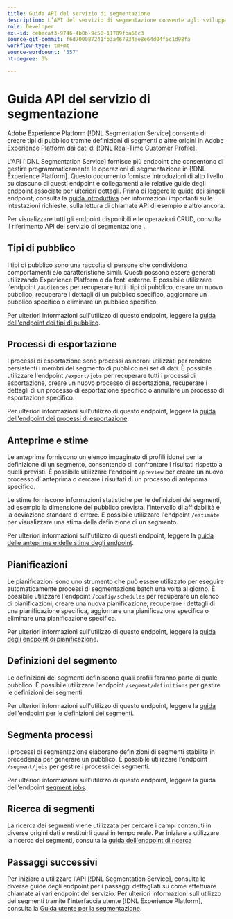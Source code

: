 ```yaml
---
title: Guida API del servizio di segmentazione
description: L’API del servizio di segmentazione consente agli sviluppatori di gestire in modo programmatico le operazioni di segmentazione in Adobe Experience Platform. Segui questa guida per scoprire come eseguire operazioni chiave utilizzando l’API.
role: Developer
exl-id: cebecaf3-9746-4b0b-9c50-11789fba66c3
source-git-commit: f6d700087241fb3a467934ae8e64d04f5c1d98fa
workflow-type: tm+mt
source-wordcount: '557'
ht-degree: 3%

---
```


# Guida API del servizio di segmentazione

Adobe Experience Platform [!DNL Segmentation Service] consente di creare tipi di pubblico tramite definizioni di segmenti o altre origini in Adobe Experience Platform dai dati di [!DNL Real-Time Customer Profile].

L&#39;API [!DNL Segmentation Service] fornisce più endpoint che consentono di gestire programmaticamente le operazioni di segmentazione in [!DNL Experience Platform]. Questo documento fornisce introduzioni di alto livello su ciascuno di questi endpoint e collegamenti alle relative guide degli endpoint associate per ulteriori dettagli. Prima di leggere le guide dei singoli endpoint, consulta la [guida introduttiva](./getting-started.md) per informazioni importanti sulle intestazioni richieste, sulla lettura di chiamate API di esempio e altro ancora.

Per visualizzare tutti gli endpoint disponibili e le operazioni CRUD, consulta il riferimento API del servizio di segmentazione [](https://www.adobe.io/experience-platform-apis/references/segmentation/).

## Tipi di pubblico

I tipi di pubblico sono una raccolta di persone che condividono comportamenti e/o caratteristiche simili. Questi possono essere generati utilizzando Experience Platform o da fonti esterne. È possibile utilizzare l&#39;endpoint `/audiences` per recuperare tutti i tipi di pubblico, creare un nuovo pubblico, recuperare i dettagli di un pubblico specifico, aggiornare un pubblico specifico o eliminare un pubblico specifico.

Per ulteriori informazioni sull&#39;utilizzo di questo endpoint, leggere la [guida dell&#39;endpoint dei tipi di pubblico](./audiences.md).

## Processi di esportazione

I processi di esportazione sono processi asincroni utilizzati per rendere persistenti i membri del segmento di pubblico nei set di dati. È possibile utilizzare l&#39;endpoint `/export/jobs` per recuperare tutti i processi di esportazione, creare un nuovo processo di esportazione, recuperare i dettagli di un processo di esportazione specifico o annullare un processo di esportazione specifico.

Per ulteriori informazioni sull&#39;utilizzo di questo endpoint, leggere la [guida dell&#39;endpoint dei processi di esportazione](./export-jobs.md).

## Anteprime e stime

Le anteprime forniscono un elenco impaginato di profili idonei per la definizione di un segmento, consentendo di confrontare i risultati rispetto a quelli previsti. È possibile utilizzare l&#39;endpoint `/preview` per creare un nuovo processo di anteprima o cercare i risultati di un processo di anteprima specifico.

Le stime forniscono informazioni statistiche per le definizioni dei segmenti, ad esempio la dimensione del pubblico prevista, l’intervallo di affidabilità e la deviazione standard di errore. È possibile utilizzare l&#39;endpoint `/estimate` per visualizzare una stima della definizione di un segmento.

Per ulteriori informazioni sull&#39;utilizzo di questi endpoint, leggere la [guida delle anteprime e delle stime degli endpoint](./previews-and-estimates.md).

## Pianificazioni

Le pianificazioni sono uno strumento che può essere utilizzato per eseguire automaticamente processi di segmentazione batch una volta al giorno. È possibile utilizzare l&#39;endpoint `/config/schedules` per recuperare un elenco di pianificazioni, creare una nuova pianificazione, recuperare i dettagli di una pianificazione specifica, aggiornare una pianificazione specifica o eliminare una pianificazione specifica.

Per ulteriori informazioni sull&#39;utilizzo di questo endpoint, leggere la [guida degli endpoint di pianificazione](./schedules.md).

## Definizioni del segmento

Le definizioni dei segmenti definiscono quali profili faranno parte di quale pubblico. È possibile utilizzare l&#39;endpoint `/segment/definitions` per gestire le definizioni dei segmenti.

Per ulteriori informazioni sull&#39;utilizzo di questo endpoint, leggere la [guida dell&#39;endpoint per le definizioni dei segmenti](./segment-definitions.md).

## Segmenta processi

I processi di segmentazione elaborano definizioni di segmenti stabilite in precedenza per generare un pubblico. È possibile utilizzare l&#39;endpoint `/segment/jobs` per gestire i processi dei segmenti.

Per ulteriori informazioni sull&#39;utilizzo di questo endpoint, leggere la guida dell&#39;endpoint [segment jobs](./segment-jobs.md).

## Ricerca di segmenti

La ricerca dei segmenti viene utilizzata per cercare i campi contenuti in diverse origini dati e restituirli quasi in tempo reale. Per iniziare a utilizzare la ricerca dei segmenti, consulta la [guida dell&#39;endpoint di ricerca](segment-search.md)

## Passaggi successivi

Per iniziare a utilizzare l&#39;API [!DNL Segmentation Service], consulta le diverse guide degli endpoint per i passaggi dettagliati su come effettuare chiamate ai vari endpoint del servizio. Per ulteriori informazioni sull&#39;utilizzo dei segmenti tramite l&#39;interfaccia utente [!DNL Experience Platform], consulta la [Guida utente per la segmentazione](../ui/overview.md).
